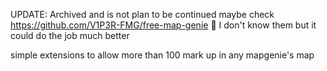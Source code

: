 UPDATE: Archived and is not plan to be continued maybe check https://github.com/V1P3R-FMG/free-map-genie 🤔 I don't know them but it could do the job much better 

simple extensions to allow more than 100 mark up in any mapgenie's map

